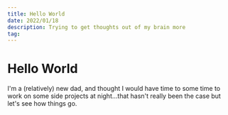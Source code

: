 ```yaml
---
title: Hello World
date: 2022/01/18
description: Trying to get thoughts out of my brain more
tag:
---
```


# Hello World

I'm a (relatively) new dad, and thought I would have time to some time to work on some side projects at night...that hasn't really been the case but let's see how things go. 
